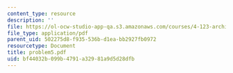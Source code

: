```yaml
---
content_type: resource
description: ''
file: https://ol-ocw-studio-app-qa.s3.amazonaws.com/courses/4-123-architectural-design-level-i-perceptions-and-processes-fall-2003/bf44032b099b4791a32981a9d5d28dfb_problem5.pdf
file_type: application/pdf
parent_uid: 502275d8-f935-536b-d1ea-bb2927fb0972
resourcetype: Document
title: problem5.pdf
uid: bf44032b-099b-4791-a329-81a9d5d28dfb
---
```

